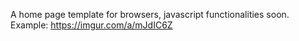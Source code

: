 A home page template for browsers, javascript functionalities soon.
Example: https://imgur.com/a/mJdIC6Z
